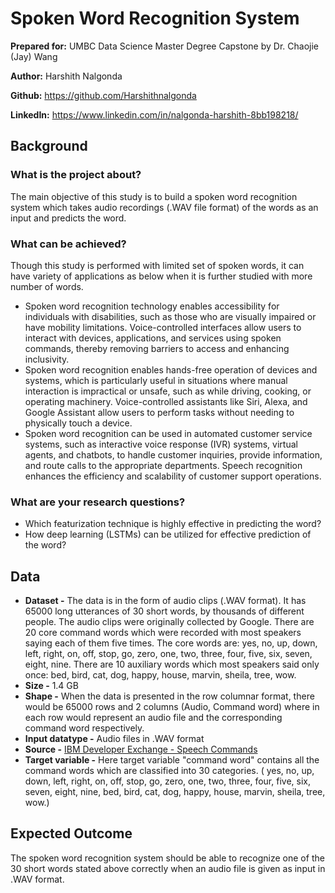 # Spoken Word Recognition System

**Prepared for:** UMBC Data Science Master Degree Capstone by Dr. Chaojie (Jay) Wang  

**Author:** Harshith Nalgonda

**Github:** https://github.com/Harshithnalgonda

**LinkedIn:** https://www.linkedin.com/in/nalgonda-harshith-8bb198218/ 
## Background

### What is the project about? ### 
The main objective of this study is to build a spoken word recognition system which takes audio recordings (.WAV file format) of the words as an input and predicts the word.

### What can be achieved?
Though this study is performed with limited set of spoken words, it can have variety of applications as below when it is further studied with more number of words. 
- Spoken word recognition technology enables accessibility for individuals with disabilities, such as those who are visually impaired or have mobility limitations. Voice-controlled interfaces allow users to interact with devices, applications, and services using spoken commands, thereby removing barriers to access and enhancing inclusivity.
- Spoken word recognition enables hands-free operation of devices and systems, which is particularly useful in situations where manual interaction is impractical or unsafe, such as while driving, cooking, or operating machinery. Voice-controlled assistants like Siri, Alexa, and Google Assistant allow users to perform tasks without needing to physically touch a device.
- Spoken word recognition can be used in automated customer service systems, such as interactive voice response (IVR) systems, virtual agents, and chatbots, to handle customer inquiries, provide information, and route calls to the appropriate departments. Speech recognition enhances the efficiency and scalability of customer support operations.
  
### What are your research questions?
- Which featurization technique is highly effective in predicting the word?
- How deep learning (LSTMs) can be utilized for effective prediction of the word?

## Data
- **Dataset -** The data is in the form of audio clips (.WAV format). It has 65000 long utterances of 30 short words, by thousands of different people. The audio clips were originally collected by Google. There are 20 core command words which were recorded with most speakers saying each of them five times. The core words are: yes, no, up, down, left, right, on, off, stop, go, zero, one, two, three, four, five, six, seven, eight, nine. There are 10 auxiliary words which most speakers said only once: bed, bird, cat, dog, happy, house, marvin, sheila, tree, wow.
- **Size -** 1.4 GB
- **Shape -** When the data is presented in the row columnar format, there would be 65000 rows and 2 columns (Audio, Command word) where in each row would represent an audio file and the corresponding command word respectively. 
- **Input datatype -** Audio files in .WAV format
- **Source -** [IBM Developer Exchange - Speech Commands](https://developer.ibm.com/exchanges/data/all/speech-commands/)
- **Target variable -** Here target variable "command word" contains all the command words which are classified into 30 categories. ( yes, no, up, down, left, right, on, off, stop, go, zero, one, two, three, four, five, six, seven, eight, nine, bed, bird, cat, dog, happy, house, marvin, sheila, tree, wow.)      
## Expected Outcome
The spoken word recognition system should be able to recognize one of the 30 short words stated above correctly when an audio file is given as input in .WAV format.

